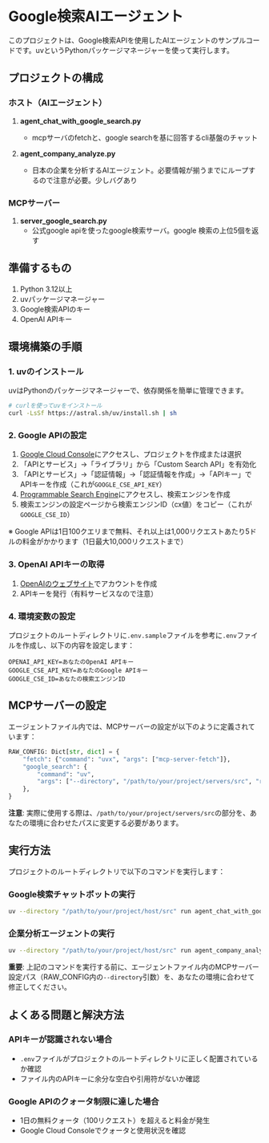 # Google検索AIエージェント

このプロジェクトは、Google検索APIを使用したAIエージェントのサンプルコードです。uvというPythonパッケージマネージャーを使って実行します。

## プロジェクトの構成

### ホスト（AIエージェント）

1. **agent_chat_with_google_search.py**
   * mcpサーバのfetchと、google searchを基に回答するcli基盤のチャット

2. **agent_company_analyze.py**
   * 日本の企業を分析するAIエージェント。必要情報が揃うまでにループするので注意が必要。少しバグあり

### MCPサーバー

1. **server_google_search.py**
   * 公式google apiを使ったgoogle検索サーバ。google 検索の上位5個を返す

## 準備するもの

1. Python 3.12以上
2. uvパッケージマネージャー
3. Google検索APIのキー
4. OpenAI APIキー

## 環境構築の手順

### 1. uvのインストール

uvはPythonのパッケージマネージャーで、依存関係を簡単に管理できます。

```bash
# curlを使ってuvをインストール
curl -LsSf https://astral.sh/uv/install.sh | sh
```

### 2. Google APIの設定

1. [Google Cloud Console](https://console.cloud.google.com)にアクセスし、プロジェクトを作成または選択
2. 「APIとサービス」→「ライブラリ」から「Custom Search API」を有効化
3. 「APIとサービス」→「認証情報」→「認証情報を作成」→「APIキー」でAPIキーを作成（これが`GOOGLE_CSE_API_KEY`）
4. [Programmable Search Engine](https://programmablesearchengine.google.com/about/)にアクセスし、検索エンジンを作成
5. 検索エンジンの設定ページから検索エンジンID（cx値）をコピー（これが`GOOGLE_CSE_ID`）

※ Google APIは1日100クエリまで無料、それ以上は1,000リクエストあたり5ドルの料金がかかります（1日最大10,000リクエストまで）

### 3. OpenAI APIキーの取得

1. [OpenAIのウェブサイト](https://platform.openai.com/)でアカウントを作成
2. APIキーを発行（有料サービスなので注意）

### 4. 環境変数の設定

プロジェクトのルートディレクトリに`.env.sample`ファイルを参考に`.env`ファイルを作成し、以下の内容を設定します：

```env
OPENAI_API_KEY=あなたのOpenAI APIキー
GOOGLE_CSE_API_KEY=あなたのGoogle APIキー
GOOGLE_CSE_ID=あなたの検索エンジンID
```

## MCPサーバーの設定

エージェントファイル内では、MCPサーバーの設定が以下のように定義されています：

```python
RAW_CONFIG: Dict[str, dict] = {
    "fetch": {"command": "uvx", "args": ["mcp-server-fetch"]},
    "google_search": {
        "command": "uv",
        "args": ["--directory", "/path/to/your/project/servers/src", "run", "server_google_search.py"],
    },
}
```

**注意**: 実際に使用する際は、`/path/to/your/project/servers/src`の部分を、あなたの環境に合わせたパスに変更する必要があります。

## 実行方法

プロジェクトのルートディレクトリで以下のコマンドを実行します：

### Google検索チャットボットの実行

```bash
uv --directory "/path/to/your/project/host/src" run agent_chat_with_google_search.py
```

### 企業分析エージェントの実行

```bash
uv --directory "/path/to/your/project/host/src" run agent_company_analyze.py
```

**重要**: 上記のコマンドを実行する前に、エージェントファイル内のMCPサーバー設定パス（RAW_CONFIG内の`--directory`引数）を、あなたの環境に合わせて修正してください。

## よくある問題と解決方法

### APIキーが認識されない場合

- `.env`ファイルがプロジェクトのルートディレクトリに正しく配置されているか確認
- ファイル内のAPIキーに余分な空白や引用符がないか確認

### Google APIのクォータ制限に達した場合

- 1日の無料クォータ（100リクエスト）を超えると料金が発生
- Google Cloud Consoleでクォータと使用状況を確認
